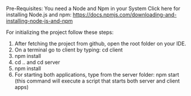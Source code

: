 Pre-Requisites:
You need a Node and Npm in your System Click here for installing Node.js and npm: https://docs.npmjs.com/downloading-and-installing-node-js-and-npm

For initializing the project follow these steps:
1. After fetching the project from github, open the root folder on your IDE.
2. On a terminal go to client by typing:  cd client
3. npm install
4. cd .. and cd server
5. npm install
6. For starting both applications, type from the server folder: npm start (this command will execute a script that starts both server and client apps)
